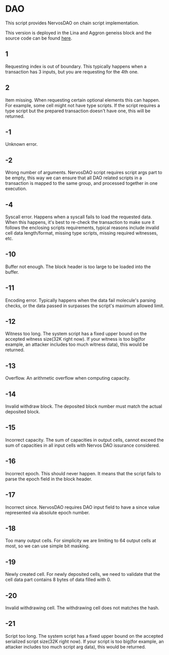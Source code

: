 # DAO

This script provides NervosDAO on chain script implementation.

This version is deployed in the Lina and Aggron geneiss block and the source code can be found [here](https://github.com/nervosnetwork/ckb-system-scripts/blob/v0.5.2/c/dao.c).

## 1

Requesting index is out of boundary.  This typically happens when a transaction has 3 inputs, but you are requesting for the 4th one.

## 2

Item missing.  When requesting certain optional elements this can happen. For example, some cell might not have type scripts. If the script  requires a type script but the prepared transaction doesn't have one, this will be returned.

## -1

Unknown error.

## -2

Wrong number of arguments. NervosDAO script requires script args part to be empty, this way we can ensure that all DAO related scripts in a transaction is mapped to the same group, and processed together in one execution.

## -4

Syscall error. Happens when a syscall fails to load the requested data. When this happens, it's best to re-check the transaction to make sure it follows the enclosing scripts requirements, typical reasons include invalid cell data length/format, missing type scripts, missing required witnesses, etc.

## -10

Buffer not enough. The block header is too large to be loaded into the buffer.

## -11

Encoding error. Typically happens when the data fail molecule's parsing checks, or the data passed in surpasses the script's maximum allowed limit.

## -12
Witness too long. The system script has a fixed upper bound on the accepted witness size(32K right now). If your witness is too big(for example, an attacker includes too much witness data), this would be returned.

## -13

Overflow. An arithmetic overflow when computing capacity.

## -14

Invalid withdraw block. The deposited block number must match the actual deposited block.

## -15

Incorrect capacity. The sum of capacities in output cells, cannot exceed the sum of capacities in all input cells with Nervos DAO issurance considered.

## -16

Incorrect epoch. This should never happen. It means that the script fails to parse the epoch field in the block header.

## -17

Incorrect since. NervosDAO requires DAO input field to have a since value represented via absolute epoch number.

## -18

Too many output cells. For simplicity we are limiting to 64 output cells at most, so we can use simple bit masking.

## -19

Newly created cell. For newly deposited cells, we need to validate that the cell data part contains 8 bytes of data filled with 0.

## -20

Invalid withdrawing cell. The withdrawing cell does not matches the hash.

## -21

Script too long. The system script has a fixed upper bound on the accepted serialized script size(32K right now). If your script is too big(for example, an attacker includes too much script arg data), this would be returned.
